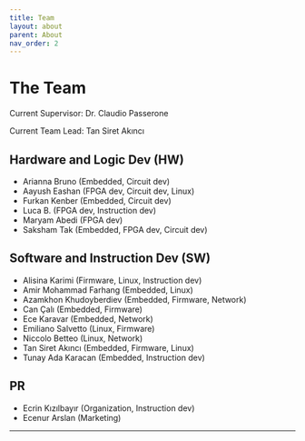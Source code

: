 ```yaml
---
title: Team
layout: about
parent: About
nav_order: 2
---
```

# The Team

Current Supervisor: Dr. Claudio Passerone

Current Team Lead: Tan Siret Akıncı

## Hardware and Logic Dev (HW)
- Arianna Bruno (Embedded, Circuit dev)
- Aayush Eashan (FPGA dev, Circuit dev, Linux)
- Furkan Kenber (Embedded, Circuit dev)
- Luca B. (FPGA dev, Instruction dev)
- Maryam Abedi (FPGA dev)
- Saksham Tak (Embedded, FPGA dev, Circuit dev)

## Software and Instruction Dev (SW)
- Alisina Karimi (Firmware, Linux, Instruction dev)
- Amir Mohammad Farhang (Embedded, Linux)
- Azamkhon Khudoyberdiev (Embedded, Firmware, Network)
- Can Çalı (Embedded, Firmware)
- Ece Karavar (Embedded, Network)
- Emiliano Salvetto (Linux, Firmware)
- Niccolo Betteo (Linux, Network)
- Tan Siret Akıncı (Embedded, Firmware, Linux)
- Tunay Ada Karacan (Embedded, Instruction dev)

## PR
- Ecrin Kızılbayır (Organization, Instruction dev)
- Ecenur Arslan (Marketing)

----

[^1]: [It can take up to 10 minutes for changes to your site to publish after you push the changes to GitHub](https://docs.github.com/en/pages/setting-up-a-github-pages-site-with-jekyll/creating-a-github-pages-site-with-jekyll#creating-your-site).

[Just the Docs]: https://just-the-docs.github.io/just-the-docs/
[GitHub Pages]: https://docs.github.com/en/pages
[README]: https://github.com/just-the-docs/just-the-docs-template/blob/main/README.md
[Jekyll]: https://jekyllrb.com
[GitHub Pages / Actions workflow]: https://github.blog/changelog/2022-07-27-github-pages-custom-github-actions-workflows-beta/
[use this template]: https://github.com/just-the-docs/just-the-docs-template/generate
